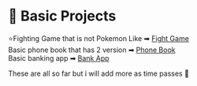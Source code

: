 # 📂 Basic Projects
⭐Fighting Game that is not Pokemon Like ➡ [Fight Game](https://github.com/enesscakmak/fight-game)  
Basic phone book that has 2 version ➡ [Phone Book](https://github.com/enesscakmak/phone-book)  
Basic banking app ➡ [Bank App](https://github.com/enesscakmak/banking-system)  
  
These are all so far but i will add more as time passes 🥳  
